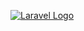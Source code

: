 <a href="https://laravel.com/" target="_blank"><img src="https://logonoid.com/images/thumbs/laravel-logo.png" widht=38  alt="Laravel Logo" /></a>
